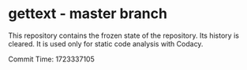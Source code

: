 # gettext - master branch

This repository contains the frozen state of the repository.
Its history is cleared. It is used only for static code
analysis with Codacy.

Commit Time: 1723337105